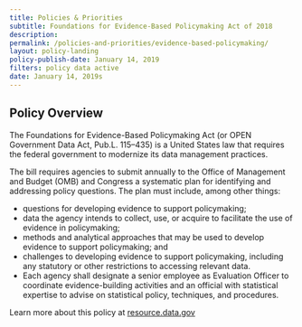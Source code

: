 ```yaml
---
title: Policies & Priorities
subtitle: Foundations for Evidence-Based Policymaking Act of 2018
description:
permalink: /policies-and-priorities/evidence-based-policymaking/
layout: policy-landing
policy-publish-date: January 14, 2019
filters: policy data active
date: January 14, 2019s
---
```


## Policy Overview ##
The Foundations for Evidence-Based Policymaking Act (or OPEN Government Data Act, Pub.L. 115–435) is a United States law that requires the federal government to modernize its data management practices.

The bill requires agencies to submit annually to the Office of Management and Budget (OMB) and Congress a systematic plan for identifying and addressing policy questions. The plan must include, among other things:

* questions for developing evidence to support policymaking;
* data the agency intends to collect, use, or acquire to facilitate the use of evidence in policymaking;
* methods and analytical approaches that may be used to develop evidence to support policymaking; and
* challenges to developing evidence to support policymaking, including any statutory or other restrictions to accessing relevant data.
* Each agency shall designate a senior employee as Evaluation Officer to coordinate evidence-building activities and an official with statistical expertise to advise on statistical policy, techniques, and procedures.

Learn more about this policy at [resource.data.gov](https://www.congress.gov/bill/115th-congress/house-bill/4174)

